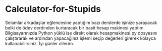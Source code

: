 # Calculator-for-Stupids
Selamlar arkadaşlar eğlencesine yaptığım bazı derslerde işinize yarayacak belki de ödev derdinden kurtaracak bir basit hesap makinesi yaptım. Bilgisayarınızda Python yüklü ise direkt olarak hesapmakinesi.py dosyasını çalıştırarak ve ardından yapacağınız işlemi seçip değerleri girerek kolayca kullanabilirsiniz. İyi günler dilerim.

